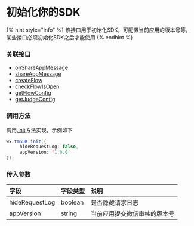# 初始化你的SDK

{% hint style="info" %}
该接口用于初始化SDK，可配置当前应用的版本号等，某些接口必须初始化SDK之后才能使用
{% endhint %}

### **关联接口**

* [onShareAppMessage](dev-sharing/onshareappmessage.md)
* [shareAppMessage](dev-sharing/shareappmessage.md)
* [createFlow](create-ad-position/createflow.md)
* [checkFlowIsOpen](create-ad-position/get-ad-position-status.md)
* [getFlowConfig](create-ad-position/get-ad-position-config.md)
* [getJudgeConfig](function-switch.md)

### **调用方法**

调用[.init](init.md)方法实现，示例如下

```java
wx.tmSDK.init({
     hideRequestLog: false,
     appVersion: '1.0.0'
});
```

### **传入参数**

| 字段 | 字段类型 | 说明 |
| :--- | :--- | :--- |
| hideRequestLog | boolean | 是否隐藏请求日志 |
| appVersion | string | 当前应用提交微信审核的版本号 |

